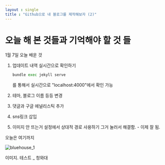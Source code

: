 ```yaml
---
layout : single
title : "Github으로 내 블로그를 제작해보자 (2)"
---
```








# 오늘 해 본 것들과 기억해야 할 것 들 

1월 7일 오늘 배운 것



1. 업데이트 내역 실시간으로 확인하기

   ``` python
   bundle exec jekyll serve
   ```

   를 통해서 실시간으로 "localhost:4000"에서 확인 가능

2. 테마, 블로그 이름 등등 변경

3. 댓글과 구글 에널리스틱 추가

4. sns링크 삽입

5. 이미지 안 뜨는거 설정에서 상대적 경로 사용하기 그거 눌러서 해결함. - 이제 잘 됨.



오늘은 여기까지

![bluehouse_1](../images/2023-01-07-second/bluehouse_1.JPG)

이미지. 테스트 _ 청와대



